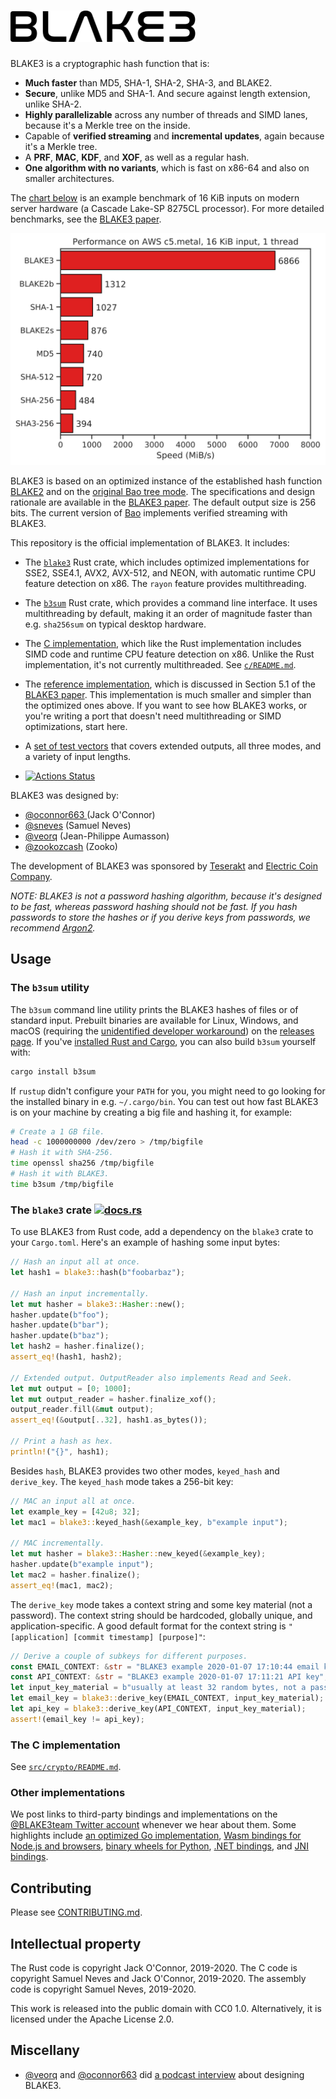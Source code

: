 # <a href="#"><img src="media_blake3/BLAKE3.svg" alt="BLAKE3" height=50></a>

BLAKE3 is a cryptographic hash function that is:

- **Much faster** than MD5, SHA-1, SHA-2, SHA-3, and BLAKE2.
- **Secure**, unlike MD5 and SHA-1. And secure against length extension,
  unlike SHA-2.
- **Highly parallelizable** across any number of threads and SIMD lanes,
  because it's a Merkle tree on the inside.
- Capable of **verified streaming** and **incremental updates**, again
  because it's a Merkle tree.
- A **PRF**, **MAC**, **KDF**, and **XOF**, as well as a regular hash.
- **One algorithm with no variants**, which is fast on x86-64 and also
  on smaller architectures.

The [chart below](https://github.com/BLAKE3-team/BLAKE3-specs/blob/master/benchmarks/bar_chart.py)
is an example benchmark of 16 KiB inputs on modern server hardware (a Cascade
Lake-SP 8275CL processor). For more detailed benchmarks, see the
[BLAKE3 paper](https://github.com/BLAKE3-team/BLAKE3-specs/blob/master/blake3.pdf).

<p align="center">
<img src="media_blake3/speed.svg" alt="performance graph">
</p>

BLAKE3 is based on an optimized instance of the established hash
function [BLAKE2](https://blake2.net) and on the [original Bao tree
mode](https://github.com/oconnor663/bao/blob/master/docs/spec_0.9.1.md).
The specifications and design rationale are available in the [BLAKE3
paper](https://github.com/BLAKE3-team/BLAKE3-specs/blob/master/blake3.pdf).
The default output size is 256 bits. The current version of
[Bao](https://github.com/oconnor663/bao) implements verified streaming
with BLAKE3.

This repository is the official implementation of BLAKE3. It includes:

* The [`blake3`](https://crates.io/crates/blake3) Rust crate, which
  includes optimized implementations for SSE2, SSE4.1, AVX2, AVX-512,
  and NEON, with automatic runtime CPU feature detection on x86. The
  `rayon` feature provides multithreading.

* The [`b3sum`](https://crates.io/crates/b3sum) Rust crate, which
  provides a command line interface. It uses multithreading by default,
  making it an order of magnitude faster than e.g. `sha256sum` on
  typical desktop hardware.

* The [C implementation](src/crypto), which like the Rust implementation includes
  SIMD code and runtime CPU feature detection on x86. Unlike the Rust
  implementation, it's not currently multithreaded. See
  [`c/README.md`](src/crypto/README.md).

* The [reference implementation](reference_impl/reference_impl.rs),
  which is discussed in Section 5.1 of the [BLAKE3
  paper](https://github.com/BLAKE3-team/BLAKE3-specs/blob/master/blake3.pdf).
  This implementation is much smaller and simpler than the optimized
  ones above. If you want to see how BLAKE3 works, or you're writing a
  port that doesn't need multithreading or SIMD optimizations, start
  here.

* A [set of test
  vectors](https://github.com/BLAKE3-team/BLAKE3/blob/master/test_vectors/test_vectors.json)
  that covers extended outputs, all three modes, and a variety of input
  lengths.

* [![Actions Status](https://github.com/BLAKE3-team/BLAKE3/workflows/tests/badge.svg)](https://github.com/BLAKE3-team/BLAKE3/actions)

BLAKE3 was designed by:

* [@oconnor663 ](https://github.com/oconnor663) (Jack O'Connor)
* [@sneves](https://github.com/sneves) (Samuel Neves)
* [@veorq](https://github.com/veorq) (Jean-Philippe Aumasson)
* [@zookozcash](https://github.com/zookozcash) (Zooko)

The development of BLAKE3 was sponsored by
[Teserakt](https://teserakt.io) and [Electric Coin Company](https://electriccoin.co).

*NOTE: BLAKE3 is not a password hashing algorithm, because it's
designed to be fast, whereas password hashing should not be fast. If you
hash passwords to store the hashes or if you derive keys from passwords,
we recommend [Argon2](https://github.com/P-H-C/phc-winner-argon2).*

## Usage

### The `b3sum` utility

The `b3sum` command line utility prints the BLAKE3 hashes of files or of
standard input. Prebuilt binaries are available for Linux, Windows, and
macOS (requiring the [unidentified developer
workaround](https://support.apple.com/guide/mac-help/open-a-mac-app-from-an-unidentified-developer-mh40616/mac))
on the [releases page](https://github.com/BLAKE3-team/BLAKE3/releases).
If you've [installed Rust and
Cargo](https://doc.rust-lang.org/cargo/getting-started/installation.html),
you can also build `b3sum` yourself with:

```bash
cargo install b3sum
```

If `rustup` didn't configure your `PATH` for you, you might need to go
looking for the installed binary in e.g. `~/.cargo/bin`. You can test
out how fast BLAKE3 is on your machine by creating a big file and
hashing it, for example:

```bash
# Create a 1 GB file.
head -c 1000000000 /dev/zero > /tmp/bigfile
# Hash it with SHA-256.
time openssl sha256 /tmp/bigfile
# Hash it with BLAKE3.
time b3sum /tmp/bigfile
```

### The `blake3` crate [![docs.rs](https://docs.rs/blake3/badge.svg)](https://docs.rs/blake3)

To use BLAKE3 from Rust code, add a dependency on the `blake3` crate to
your `Cargo.toml`. Here's an example of hashing some input bytes:

```rust
// Hash an input all at once.
let hash1 = blake3::hash(b"foobarbaz");

// Hash an input incrementally.
let mut hasher = blake3::Hasher::new();
hasher.update(b"foo");
hasher.update(b"bar");
hasher.update(b"baz");
let hash2 = hasher.finalize();
assert_eq!(hash1, hash2);

// Extended output. OutputReader also implements Read and Seek.
let mut output = [0; 1000];
let mut output_reader = hasher.finalize_xof();
output_reader.fill(&mut output);
assert_eq!(&output[..32], hash1.as_bytes());

// Print a hash as hex.
println!("{}", hash1);
```

Besides `hash`, BLAKE3 provides two other modes, `keyed_hash` and
`derive_key`. The `keyed_hash` mode takes a 256-bit key:

```rust
// MAC an input all at once.
let example_key = [42u8; 32];
let mac1 = blake3::keyed_hash(&example_key, b"example input");

// MAC incrementally.
let mut hasher = blake3::Hasher::new_keyed(&example_key);
hasher.update(b"example input");
let mac2 = hasher.finalize();
assert_eq!(mac1, mac2);
```

The `derive_key` mode takes a context string and some key material (not a
password). The context string should be hardcoded, globally unique, and
application-specific. A good default format for the context string is
`"[application] [commit timestamp] [purpose]"`:

```rust
// Derive a couple of subkeys for different purposes.
const EMAIL_CONTEXT: &str = "BLAKE3 example 2020-01-07 17:10:44 email key";
const API_CONTEXT: &str = "BLAKE3 example 2020-01-07 17:11:21 API key";
let input_key_material = b"usually at least 32 random bytes, not a password";
let email_key = blake3::derive_key(EMAIL_CONTEXT, input_key_material);
let api_key = blake3::derive_key(API_CONTEXT, input_key_material);
assert!(email_key != api_key);
```

### The C implementation

See [`src/crypto/README.md`](src/crypto/README.md).

### Other implementations

We post links to third-party bindings and implementations on the
[@BLAKE3team Twitter account](https://twitter.com/BLAKE3team) whenever
we hear about them. Some highlights include [an optimized Go
implementation](https://github.com/zeebo/blake3), [Wasm bindings for
Node.js and browsers](https://github.com/connor4312/blake3), [binary
wheels for Python](https://github.com/oconnor663/blake3-py), [.NET
bindings](https://github.com/xoofx/Blake3.NET), and [JNI
bindings](https://github.com/sken77/BLAKE3jni).

## Contributing

Please see [CONTRIBUTING.md](CONTRIBUTING.md).

## Intellectual property

The Rust code is copyright Jack O'Connor, 2019-2020. The C code is
copyright Samuel Neves and Jack O'Connor, 2019-2020. The assembly code
is copyright Samuel Neves, 2019-2020.

This work is released into the public domain with CC0 1.0.
Alternatively, it is licensed under the Apache License 2.0.

## Miscellany

- [@veorq](https://github.com/veorq) and
  [@oconnor663](https://github.com/oconnor663) did [a podcast
  interview](https://www.cryptography.fm/3) about designing BLAKE3.
